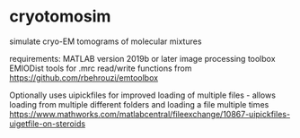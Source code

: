 # cryotomosim
 
simulate cryo-EM tomograms of molecular mixtures

requirements:
MATLAB version 2019b or later
image processing toolbox
EMIODist tools for .mrc read/write functions from https://github.com/rbehrouzi/emtoolbox

Optionally uses uipickfiles for improved loading of multiple files - allows loading from multiple different folders and loading a file multiple times
https://www.mathworks.com/matlabcentral/fileexchange/10867-uipickfiles-uigetfile-on-steroids
